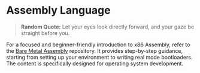 # Assembly Language

> **Random Quote:** Let your eyes look directly forward, and your gaze be straight before you.

For a focused and beginner-friendly introduction to x86 Assembly, refer to the [Bare Metal Assembly](https://github.com/brogrammer232/Bare-Metal-Assembly) repository. It provides step-by-step guidance, starting from setting up your environment to writing real mode bootloaders. The content is specifically designed for operating system development.
